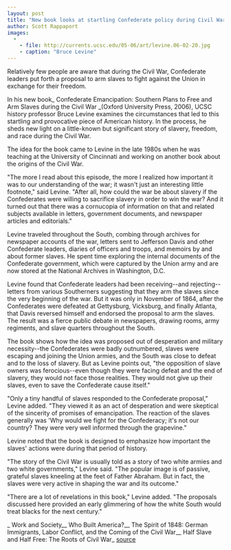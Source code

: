 ```yaml
---
layout: post
title: "New book looks at startling Confederate policy during Civil War"
author: Scott Rappaport
images:
  -
    - file: http://currents.ucsc.edu/05-06/art/levine.06-02-20.jpg
    - caption: "Bruce Levine"
---
```


Relatively few people are aware that during the Civil War, Confederate leaders put forth a proposal to arm slaves to fight against the Union in exchange for their freedom.

In his new book_ Confederate Emancipation: Southern Plans to Free and Arm Slaves during the Civil War _(Oxford University Press, 2006), UCSC history professor Bruce Levine examines the circumstances that led to this startling and provocative piece of American history. In the process, he sheds new light on a little-known but significant story of slavery, freedom, and race during the Civil War.

The idea for the book came to Levine in the late 1980s when he was teaching at the University of Cincinnati and working on another book about the origins of the Civil War.  
  
"The more I read about this episode, the more I realized how important it was to our understanding of the war; it wasn't just an interesting little footnote," said Levine. "After all, how could the war be about slavery if the Confederates were willing to sacrifice slavery in order to win the war? And it turned out that there was a cornucopia of information on that and related subjects available in letters, government documents, and newspaper articles and editorials."

Levine traveled throughout the South, combing through archives for newspaper accounts of the war, letters sent to Jefferson Davis and other Confederate leaders, diaries of officers and troops, and memoirs by and about former slaves. He spent time exploring the internal documents of the Confederate government, which were captured by the Union army and are now stored at the National Archives in Washington, D.C.  
  
Levine found that Confederate leaders had been receiving--and rejecting--letters from various Southerners suggesting that they arm the slaves since the very beginning of the war. But it was only in November of 1864, after the Confederates were defeated at Gettysburg, Vicksburg, and finally Atlanta, that Davis reversed himself and endorsed the proposal to arm the slaves. The result was a fierce public debate in newspapers, drawing rooms, army regiments, and slave quarters throughout the South.

The book shows how the idea was proposed out of desperation and military necessity--the Confederates were badly outnumbered, slaves were escaping and joining the Union armies, and the South was close to defeat and to the loss of slavery. But as Levine points out, "the opposition of slave owners was ferocious--even though they were facing defeat and the end of slavery, they would not face those realities. They would not give up their slaves, even to save the Confederate cause itself."  
  
"Only a tiny handful of slaves responded to the Confederate proposal," Levine added. "They viewed it as an act of desperation and were skeptical of the sincerity of promises of emancipation. The reaction of the slaves generally was 'Why would we fight for the Confederacy; it's not our country? They were very well informed through the grapevine."  
  
Levine noted that the book is designed to emphasize how important the slaves' actions were during that period of history.  
  
"The story of the Civil War is usually told as a story of two white armies and two white governments," Levine said. "The popular image is of passive, grateful slaves kneeling at the feet of Father Abraham. But in fact, the slaves were very active in shaping the war and its outcome."

"There are a lot of revelations in this book," Levine added. "The proposals discussed here provided an early glimmering of how the white South would treat blacks for the next century."

_ Work and Society__ Who Built America?__ The Spirit of 1848: German Immigrants, Labor Conflict, and the Coming of the Civil War__ Half Slave and Half Free: The Roots of Civil War_
[source](http://www1.ucsc.edu/currents/05-06/02-20/levine.asp "Permalink to levine")
